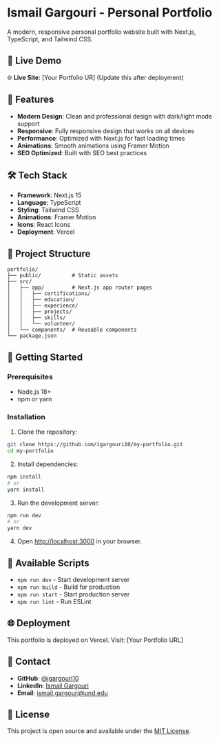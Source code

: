 # Ismail Gargouri - Personal Portfolio

A modern, responsive personal portfolio website built with Next.js, TypeScript, and Tailwind CSS.

## 🚀 Live Demo

🌐 **Live Site**: [Your Portfolio UR] (Update this after deployment)

## 🚀 Features

- **Modern Design**: Clean and professional design with dark/light mode support
- **Responsive**: Fully responsive design that works on all devices
- **Performance**: Optimized with Next.js for fast loading times
- **Animations**: Smooth animations using Framer Motion
- **SEO Optimized**: Built with SEO best practices

## 🛠️ Tech Stack

- **Framework**: Next.js 15
- **Language**: TypeScript
- **Styling**: Tailwind CSS
- **Animations**: Framer Motion
- **Icons**: React Icons
- **Deployment**: Vercel

## 📁 Project Structure

```
portfolio/
├── public/          # Static assets
├── src/
│   ├── app/         # Next.js app router pages
│   │   ├── certifications/
│   │   ├── education/
│   │   ├── experience/
│   │   ├── projects/
│   │   ├── skills/
│   │   └── volunteer/
│   └── components/  # Reusable components
└── package.json
```

## 🚀 Getting Started

### Prerequisites

- Node.js 18+ 
- npm or yarn

### Installation

1. Clone the repository:
```bash
git clone https://github.com/igargouri10/my-portfolio.git
cd my-portfolio
```

2. Install dependencies:
```bash
npm install
# or
yarn install
```

3. Run the development server:
```bash
npm run dev
# or
yarn dev
```

4. Open [http://localhost:3000](http://localhost:3000) in your browser.

## 📝 Available Scripts

- `npm run dev` - Start development server
- `npm run build` - Build for production
- `npm run start` - Start production server
- `npm run lint` - Run ESLint

## 🌐 Deployment

This portfolio is deployed on Vercel. Visit: [Your Portfolio URL]

## 📧 Contact

- **GitHub**: [@igargouri10](https://github.com/igargouri10)
- **LinkedIn**: [Ismail Gargouri](https://linkedin.com/in/ismail-gargouri)
- **Email**: ismail.gargouri@und.edu

## 📄 License

This project is open source and available under the [MIT License](LICENSE). 